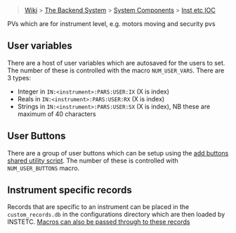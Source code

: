 > [Wiki](Home) > [The Backend System](The-Backend-System) > [System Components](System-components) > [Inst etc IOC](Inst-etc-IOC)

PVs which are for instrument level, e.g. motors moving and security pvs


## User variables

There are a host of user variables which are autosaved for the users to set. The number of these is controlled with the macro `NUM_USER_VARS`. There are 3 types:

- Integer in `IN:<instrument>:PARS:USER:IX` (X is index)
- Reals in `IN:<instrument>:PARS:USER:RX` (X is index)
- Strings in `IN:<instrument>:PARS:USER:SX` (X is index), NB these are maximum of 40 characters

## User Buttons

There are a group of user buttons which can be setup using the [add buttons shared utility script](https://github.com/ISISNeutronMuon/InstrumentScripts/wiki/Button-Functions). The number of these is controlled with `NUM_USER_BUTTONS` macro.

## Instrument specific records
Records that are specific to an instrument can be placed in the `custom_records.db` in the configurations directory which are then loaded by INSTETC. [Macros can also be passed through to these records](https://github.com/ISISComputingGroup/ibex_developers_manual/wiki/Settings-and-Configurations#files)
 